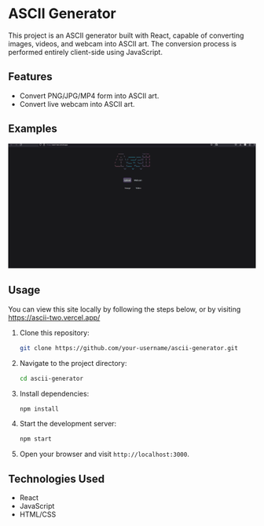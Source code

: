 # ASCII Generator

This project is an ASCII generator built with React, capable of converting images, videos, and webcam into ASCII art. The conversion process is performed entirely client-side using JavaScript.

## Features

- Convert PNG/JPG/MP4 form into ASCII art.
- Convert live webcam into ASCII art.


## Examples

![](https://github.com/Clavvv/Ascii/blob/master/EXAMPLE.gif)

## Usage

You can view this site locally by following the steps below, or by visiting https://ascii-two.vercel.app/

1. Clone this repository:

    ```bash
    git clone https://github.com/your-username/ascii-generator.git
    ```

2. Navigate to the project directory:

    ```bash
    cd ascii-generator
    ```

3. Install dependencies:

    ```bash
    npm install
    ```

4. Start the development server:

    ```bash
    npm start
    ```

5. Open your browser and visit `http://localhost:3000`.

## Technologies Used

- React
- JavaScript
- HTML/CSS

